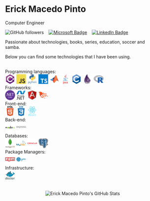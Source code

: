 # Erick Macedo Pinto

Computer Engineer

![GitHub followers](https://img.shields.io/github/followers/erickmp07?label=Followers&logo=github&logoColor=white&style=flat-square)&nbsp;&nbsp;&nbsp;
[![Microsoft Badge](https://img.shields.io/badge/-erimacedo__92@hotmail.com-0078D4?style=flat-square&logo=microsoft&logoColor=white&link=mailto:erimacedo_92@hotmail.com)](mailto:erimacedo_92@hotmail.com)&nbsp;&nbsp;&nbsp;
[![LinkedIn Badge](https://img.shields.io/badge/-Erick%20Macedo%20Pinto-0077B5?style=flat-square&logo=linkedin&logoColor=white&link=https://www.linkedin.com/in/erick-macedo-pinto/)](https://www.linkedin.com/in/erick-macedo-pinto/)

Passionate about technologies, books, series, education, soccer and samba.

Below you can find some technologies that I have been using.

<br>
<p style="margin:0;padding:0">Programming languages:</p>
<div style="inline-block;margin:0;padding:0">
    <img src="https://raw.githubusercontent.com/devicons/devicon/master/icons/csharp/csharp-original.svg" alt="C#" title="C#" width="32" height="32"/>
    <img src="https://raw.githubusercontent.com/devicons/devicon/master/icons/javascript/javascript-original.svg" alt="JavaScript" title="JavaScript" width="32" height="32"/>
    <img style="background-color:white" src="https://raw.githubusercontent.com/devicons/devicon/master/icons/python/python-original-wordmark.svg" alt="Python" title="Python" width="32" height="32" />
    <img src="https://raw.githubusercontent.com/devicons/devicon/master/icons/typescript/typescript-original.svg" alt="TypeScript" title="TypeScript" width="32" height="32"/>
    <img src="https://raw.githubusercontent.com/devicons/devicon/master/icons/matlab/matlab-original.svg" alt="MATLAB" title="MATLAB" width="32" height="32"/>
    <img src="https://raw.githubusercontent.com/devicons/devicon/master/icons/java/java-original-wordmark.svg" alt="Java" title="Java" width="32" height="32"/>
    <img src="https://raw.githubusercontent.com/devicons/devicon/master/icons/c/c-original.svg" alt="C" title="C" width="32" height="32"/>
    <img src="https://raw.githubusercontent.com/devicons/devicon/master/icons/elixir/elixir-original.svg" alt="Elixir" title="Elixir" width="32" height="32" />
    <img src="https://raw.githubusercontent.com/devicons/devicon/master/icons//r/r-original.svg" alt="R" title="R" width="32" height="32" />
</div>
<p style="margin:0;padding:0">Frameworks:</p>
<div style="inline-block;margin:0;padding:0">
    <img style="background-color:white" src="https://raw.githubusercontent.com/devicons/devicon/master/icons/dotnetcore/dotnetcore-original.svg" alt=".NET Core" title=".NET Core" width="32" height="32" />
    <img style="background-color:white" src="https://raw.githubusercontent.com/devicons/devicon/master/icons/dot-net/dot-net-original-wordmark.svg" alt=".NET" title=".NET" width="32" height="32" />
    <img src="https://raw.githubusercontent.com/devicons/devicon/master/icons/angularjs/angularjs-original.svg" alt="Angular" title="Angular" width="32" height="32" />
    <img src="https://raw.githubusercontent.com/devicons/devicon/master/icons/phoenix/phoenix-original.svg" alt="Phoenix" title="Phoenix" width="32" height="32" />
</div>
<p style="margin:0;padding:0">Front-end:</p>
<div style="inline-block;margin:0;padding:0">
    <img style="background-color:white" src="https://raw.githubusercontent.com/devicons/devicon/master/icons/html5/html5-original-wordmark.svg" alt="HTML5" title="HTML5" width="32" height="32" />
    <img src="https://raw.githubusercontent.com/devicons/devicon/master/icons/css3/css3-plain-wordmark.svg" alt="CSS3" title="CSS3" width="32" height="32"/>
    <img src="https://raw.githubusercontent.com/devicons/devicon/master/icons/react/react-original-wordmark.svg" alt="React" title="React" width="32" height="32"/>
</div>
<p style="margin:0;padding:0">Back-end:</p>
<div style="inline-block;margin:0;padding:0">
    <img style="background-color:white" src="https://raw.githubusercontent.com/devicons/devicon/master/icons/nodejs/nodejs-original-wordmark.svg" alt="Node.js" title="Node.js" width="32" height="32" />
    <img style="background-color:white" src="https://raw.githubusercontent.com/devicons/devicon/master/icons/express/express-original-wordmark.svg" alt="Express" title="Express" width="32" height="32" />
</div>
<p style="margin:0;padding:0">Databases:</p>
<div style="inline-block;margin:0;padding:0">
    <img src="https://raw.githubusercontent.com/devicons/devicon/master/icons/mongodb/mongodb-original-wordmark.svg" alt="MongoDB" title="MongoDB" width="32" height="32"/>
    <img src="https://raw.githubusercontent.com/devicons/devicon/master/icons/mysql/mysql-original-wordmark.svg" alt="MySQL" title="MySQL" width="32" height="32"/>
    <img src="https://raw.githubusercontent.com/devicons/devicon/master/icons/oracle/oracle-original.svg" alt="Oracle" title="Oracle" width="32" height="32"/>
    <img src="https://raw.githubusercontent.com/devicons/devicon/master/icons/postgresql/postgresql-original.svg" alt="PostgreSQL" title="PostgreSQL" width="32" height="32" />
</div>
<p style="margin:0;padding:0">Package Managers:</p>
<div style="inline-block;margin:0;padding:0">
    <img src="https://raw.githubusercontent.com/devicons/devicon/master/icons/npm/npm-original-wordmark.svg" alt="npm" title="npm" width="32" height="32"/>
    <img src="https://raw.githubusercontent.com/devicons/devicon/master/icons/yarn/yarn-original-wordmark.svg" alt="Yarn" title="Yarn" width="32" height="32"/>
</div>
<p style="margin:0;padding:0">Infrastructure:</p>
<div style="inline-block;margin:0;padding:0">
    <img src="https://raw.githubusercontent.com/devicons/devicon/master/icons/docker/docker-original-wordmark.svg" alt="Docker" title="Docker" width="32" height="32"/>
</div>
<br>
<p align="center">
    <img src="https://github-readme-stats.vercel.app/api?username=erickmp07&count_private=true&theme=dark&show_icons=true" alt="Erick Macedo Pinto's GitHub Stats"/> 
</p>

<!--
**erickmp07/erickmp07** is a ✨ _special_ ✨ repository because its `README.md` (this file) appears on your GitHub profile.

Here are some ideas to get you started:

- 🔭 I’m currently working on ...
- 🌱 I’m currently learning ...
- 👯 I’m looking to collaborate on ...
- 🤔 I’m looking for help with ...
- 💬 Ask me about ...
- 📫 How to reach me: ...
- 😄 Pronouns: ...
- ⚡ Fun fact: ...
-->
